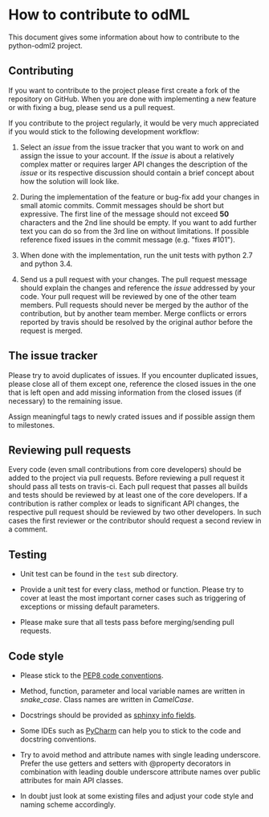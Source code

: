 How to contribute to odML
=========================

This document gives some information about how to contribute to the python-odml2 project.

Contributing
------------

If you want to contribute to the project please first create a fork of the repository on GitHub.
When you are done with implementing a new feature or with fixing a bug, please send 
us a pull request.

If you contribute to the project regularly, it would be very much appreciated if you 
would stick to the following development workflow:

1. Select an *issue* from the issue tracker that you want to work on and assign the issue to your account. 
   If the *issue* is about a relatively complex matter or requires larger API changes the description of the 
   *issue* or its respective discussion should contain a brief concept about how the solution will look like.

2. During the implementation of the feature or bug-fix add your changes in small atomic commits.
   Commit messages should be short but expressive. 
   The first line of the message should not exceed **50** characters and the 2nd line should be empty. 
   If you want to add further text you can do so from the 3rd line on without limitations.
   If possible reference fixed issues in the commit message (e.g. "fixes #101"). 

3. When done with the implementation, run the unit tests with python 2.7 and python 3.4.
   
4. Send us a pull request with your changes. 
   The pull request message should explain the changes and reference the *issue* addressed by your code.
   Your pull request will be reviewed by one of the other team members.
   Pull requests should never be merged by the author of the contribution, but by another team member.
   Merge conflicts or errors reported by travis should be resolved by the original author before the request is merged. 


The issue tracker
-----------------

Please try to avoid duplicates of issues. If you encounter duplicated issues, please close all of them except 
one, reference the closed issues in the one that is left open and add missing information from the closed issues 
(if necessary) to the remaining issue.

Assign meaningful tags to newly crated issues and if possible assign them to milestones.


Reviewing pull requests
-----------------------

Every code (even small contributions from core developers) should be added to the project via pull requests.
Before reviewing a pull request it should pass all tests on travis-ci.
Each pull request that passes all builds and tests should be reviewed by at least one of the core developers.
If a contribution is rather complex or leads to significant API changes, the respective pull request should be 
reviewed by two other developers.
In such cases the first reviewer or the contributor should request a second review in a comment.


Testing
-------
   
* Unit test can be found in the `test` sub directory.

* Provide a unit test for every class, method or function. Please try to cover at least the most 
  important corner cases such as triggering of exceptions or missing default parameters.

* Please make sure that all tests pass before merging/sending pull requests.


Code style
----------

* Please stick to the [PEP8 code conventions](http://legacy.python.org/dev/peps/pep-0008/).

* Method, function, parameter and local variable names are written in *snake_case*. 
  Class names are written in *CamelCase*.

* Docstrings should be provided as [sphinxy info fields](http://sphinx-doc.org/domains.html#info-field-lists).

* Some IDEs such as [PyCharm](http://www.jetbrains.com/pycharm/) can help you to stick to the code and docstring 
  conventions.

* Try to avoid method and attribute names with single leading underscore. Prefer the use getters and setters with 
  @property decorators in combination with leading double underscore attribute names over public attributes for main
  API classes.

* In doubt just look at some existing files and adjust your code style and naming scheme accordingly.
